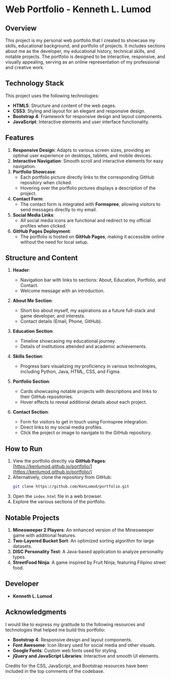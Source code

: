# Web Portfolio - Kenneth L. Lumod

## Overview
This project is my personal web portfolio that I created to showcase my skills, educational background, and portfolio of projects. It includes sections about me as the developer, my educational history, technical skills, and notable projects. The portfolio is designed to be interactive, responsive, and visually appealing, serving as an online representation of my professional and creative work.

## Technology Stack
This project uses the following technologies:

- **HTML5**: Structure and content of the web pages.
- **CSS3**: Styling and layout for an elegant and responsive design.
- **Bootstrap 4**: Framework for responsive design and layout components.
- **JavaScript**: Interactive elements and user interface functionality.

## Features
1. **Responsive Design**: Adapts to various screen sizes, providing an optimal user experience on desktops, tablets, and mobile devices.
2. **Interactive Navigation**: Smooth scroll and interactive elements for easy navigation.
3. **Portfolio Showcase**:
   - Each portfolio picture directly links to the corresponding GitHub repository when clicked.
   - Hovering over the portfolio pictures displays a description of the project.
4. **Contact Form**:
   - The contact form is integrated with **Formspree**, allowing visitors to send messages directly to my email.
5. **Social Media Links**:
   - All social media icons are functional and redirect to my official profiles when clicked.
6. **GitHub Pages Deployment**:
   - The portfolio is hosted on **GitHub Pages**, making it accessible online without the need for local setup.

## Structure and Content
1. **Header**:
   - Navigation bar with links to sections: About, Education, Portfolio, and Contact.
   - Welcome message with an introduction.

2. **About Me Section**:
   - Short bio about myself, my aspirations as a future full-stack and game developer, and interests.
   - Contact details (Email, Phone, GitHub).

3. **Education Section**:
   - Timeline showcasing my educational journey.
   - Details of institutions attended and academic achievements.

4. **Skills Section**:
   - Progress bars visualizing my proficiency in various technologies, including Python, Java, HTML, CSS, and Figma.

5. **Portfolio Section**:
   - Cards showcasing notable projects with descriptions and links to their GitHub repositories.
   - Hover effects to reveal additional details about each project.

6. **Contact Section**:
   - Form for visitors to get in touch using Formspree integration.
   - Direct links to my social media profiles.
   - Click the project or image to navigate to the GitHub repository.

## How to Run
1. View the portfolio directly via **GitHub Pages**:
   [https://kenlumod.github.io/portfolio/](https://kenlumod.github.io/portfolio/)
2. Alternatively, clone the repository from GitHub:
   ```bash
   git clone https://github.com/KenLumod/portfolio.git
   ```
3. Open the `index.html` file in a web browser.
4. Explore the various sections of the portfolio.

## Notable Projects
1. **Minesweeper 2 Players**: An enhanced version of the Minesweeper game with additional features.
2. **Two-Layered Bucket Sort**: An optimized sorting algorithm for large datasets.
3. **DISC Personality Test**: A Java-based application to analyze personality types.
4. **StreetFood Ninja**: A game inspired by Fruit Ninja, featuring Filipino street food.

## Developer
- **Kenneth L. Lumod**

## Acknowledgments
I would like to express my gratitude to the following resources and technologies that helped me build this portfolio:

- **Bootstrap 4**: Responsive design and layout components.
- **Font Awesome**: Icon library used for social media and other visuals.
- **Google Fonts**: Custom web fonts used for styling.
- **jQuery and JavaScript Libraries**: Interactive and smooth UI elements.

Credits for the CSS, JavaScript, and Bootstrap resources have been included in the top comments of the codebase.

